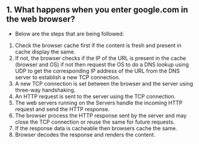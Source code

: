 ## 1. What happens when you enter google.com in the web browser?

- Below are the steps that are being followed:

1. Check the browser cache first if the content is fresh and present in cache display the same.
2. If not, the browser checks if the IP of the URL is present in the cache (browser and OS) if not then request the OS to do a DNS lookup using UDP to get the corresponding IP address of the URL from the DNS server to establish a new TCP connection.
3. A new TCP connection is set between the browser and the server using three-way handshaking.
4. An HTTP request is sent to the server using the TCP connection.
5. The web servers running on the Servers handle the incoming HTTP request and send the HTTP response.
6. The browser process the HTTP response sent by the server and may close the TCP connection or reuse the same for future requests.
7. If the response data is cacheable then browsers cache the same.
8. Browser decodes the response and renders the content.
